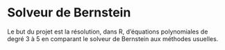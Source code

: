 # Solveur de Bernstein
Le but du projet est la résolution, dans R, d’équations polynomiales de degré 3 à 5 en comparant le solveur de Bernstein aux méthodes usuelles.

